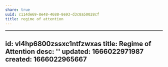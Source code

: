```yaml
---
share: true
uuid: c114de69-8e48-4688-8e93-d3c8a50028cf
title: regime of attention
---
```

---
id: vl4hp6800zssxc1ntfzwxas
title: Regime of Attention
desc: ''
updated: 1666022971987
created: 1666022965667
---